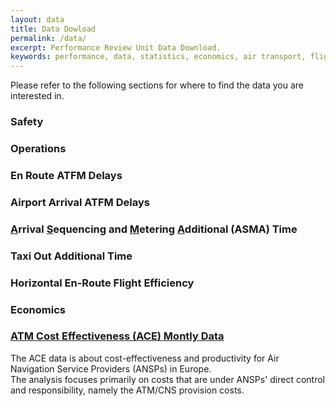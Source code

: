 ```yaml
---
layout: data
title: Data Dowload
permalink: /data/
excerpt: Performance Review Unit Data Download.
keywords: performance, data, statistics, economics, air transport, flights, europe, cost efficiency
---
```

Please refer to the following sections for where to find the data you are interested in.

### Safety
### Operations
### En Route ATFM Delays
### Airport Arrival ATFM Delays
### <u>A</u>rrival <u>S</u>equencing and <u>M</u>etering <u>A</u>dditional (ASMA) Time 
### Taxi Out Additional Time
### Horizontal En-Route Flight Efficiency
### Economics
### [<u>A</u>TM <u>C</u>ost <u>E</u>ffectiveness (ACE) Montly Data](ace.html)
The ACE data is about cost-effectiveness and productivity for Air Navigation Service Providers (ANSPs) in Europe.<br>
The analysis focuses primarily on costs that are under ANSPs' direct control and responsibility, namely the ATM/CNS provision costs.